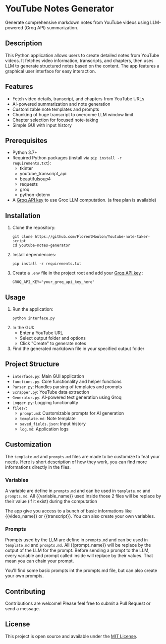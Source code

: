 # YouTube Notes Generator

Generate comprehensive markdown notes from YouTube videos using LLM-powered (Groq API) summarization.

## Description
This Python application allows users to create detailed notes from YouTube videos. It fetches video information, transcripts, and chapters, then uses LLM to generate structured notes based on the content. The app features a graphical user interface for easy interaction.


## Features
- Fetch video details, transcript, and chapters from YouTube URLs
- AI-powered summarization and note generation
- Customizable note templates and prompts
- Chunking of huge transcript to overcome LLM window limit
- Chapter selection for focused note-taking
- Simple GUI with input history


## Prerequisites
- Python 3.7+
- Required Python packages (install via `pip install -r requirements.txt`):
  - tkinter
  - youtube_transcript_api
  - beautifulsoup4
  - requests
  - groq
  - python-dotenv
- A [Groq API key](https://console.groq.com/keys) to use Groc LLM computation. (a free plan is available)


## Installation
1. Clone the repository:
   ```
   git clone https://github.com/FlorentMoulon/Youtube-note-taker-script
   cd youtube-notes-generator
   ```
2. Install dependencies:
   ```
   pip install -r requirements.txt
   ```
3. Create a `.env` file in the project root and add your [Groq API key](https://console.groq.com/keys) :
   ```
   GROQ_API_KEY="your_groq_api_key_here"
   ```

## Usage
1. Run the application:
   ```
   python interface.py
   ```
2. In the GUI:
   - Enter a YouTube URL
   - Select output folder and options
   - Click "Create" to generate notes
3. Find the generated markdown file in your specified output folder


## Project Structure
- `interface.py`: Main GUI application
- `functions.py`: Core functionality and helper functions
- `Parser.py`: Handles parsing of templates and prompts
- `Scrapper.py`: YouTube data extraction
- `Generator.py`: AI-powered text generation using Groq
- `Logger.py`: Logging functionality
- `files/`:
  - `prompt.md`: Customizable prompts for AI generation
  - `template.md`: Note template
  - `saved_fields.json`: Input history
  - `log.md`: Application logs


## Customization
The `template.md` and `prompts.md` files are made to be customize to feat your needs.
Here is short description of how they work, you can find more informations directly in the files.

### Variables
A variable are define in `prompts.md` and can be used in `template.md` and `prompts.md`.
All {{variable_name}} used inside those 2 files will be replace by their value (if it exist) during the computation

The app give you access to a bunch of basic informations like {{video_name}} or {{transcript}}. You can also create your own variables.

### Prompts
Prompts used by the LLM are define in `prompts.md` and can be used in `template.md` and `prompts.md`.
All {{prompt_name}} will be replace by the output of the LLM for the prompt.
Before sending a prompt to the LLM, every variable and prompt called inside will replace by their values. That mean you can chain your prompt.

You'll find some basic prompts int the prompts.md file, but can also create your own prompts.


## Contributing
Contributions are welcome! Please feel free to submit a Pull Request or send a message.


## License
This project is open source and available under the [MIT License](LICENSE).
